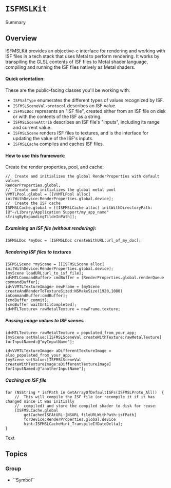 # ``ISFMSLKit``

<!--@START_MENU_TOKEN@-->Summary<!--@END_MENU_TOKEN@-->

## Overview

ISFMSLKit provides an objective-c interface for rendering and working with ISF files in a tech stack that uses Metal to perform rendering.  It works by transpiling the GLSL contents of ISF files to Metal shader language, compiling and running the ISF files natively as Metal shaders.

#### Quick orientation:

These are the public-facing classes you'll be working with:

- ``ISFValType`` enumerates the different types of values recognized by ISF.
- ``ISFMSLSceneVal-protocol`` describes an ISF value.
- ``ISFMSLDoc`` represents an "ISF file", created either from an ISF file on disk or with the contents of the ISF as a string.
- ``ISFMSLSceneAttrib`` describes an ISF file's "inputs", including its range and current value.
- ``ISFMSLScene`` renders ISF files to textures, and is the interface for updating the value of the ISF's inputs.
- ``ISFMSLCache`` compiles and caches ISF files.

#### How to use this framework:

Create the render properties, pool, and cache:
```objc
//	Create and initializes the global RenderProperties with default values
RenderProperties.global;
//	Create and initializes the global metal pool
VVMTLPool.global = [[VVMTLPool alloc] initWithDevice:RenderProperties.global.device];
//	Create the ISF cache
ISFMSLCache.global = [[ISFMSLCache alloc] initWithDirectoryPath:[@"~/Library/Application Support/my_app_name" stringByExpandingTildeInPath]];
```

##### Examining an ISF file (without rendering):

```objc
ISFMSLDoc *myDoc = [ISFMSLDoc createWithURL:url_of_my_doc];
```

##### Rendering ISF files to textures

```objc
ISFMSLScene *myScene = [[ISFMSLScene alloc] initWithDevice:RenderProperties.global.device];
[myScene loadURL:url_to_isf_file];
id<MTLCommandBuffer> cmdBuffer = [RenderProperties.global.renderQueue commandBuffer];
id<VVMTLTextureImage> newFrame = [myScene createAndRenderToTextureSized:NSMakeSize(1920,1080) inCommandBuffer:cmdBuffer];
[cmdBuffer commit];
[cmdBuffer waitUntilCompleted];
id<MTLTexture> rawMetalTexture = newFrame.texture;
```

##### Passing image values to ISF scenes

```objc
id<MTLTexture> rawMetalTexture = populated_from_your_app;
[myScene setValue:[ISFMSLSceneVal createWithTexture:rawMetalTexture] forInputNamed:@"myInputName"];

id<VVMTLTextureImage> aDifferentTextureImage = also_populated_from_your_app;
[myScene setValue:[ISFMSLSceneVal createWithTextureImage:aDifferentTextureImage] forInputNamed:@"anotherInputName"];
```

##### Caching an ISF file

```objc
for (NSString * isfPath in GetArrayOfDefaultISFs(ISFMSLProto_All))	{
	//	This will compile the ISF file (or recompile it if it has changed since it was initially 
	//	compiled) and store the compiled shader to disk for reuse:
	[ISFMSLCache.global
		getCachedISFAtURL:[NSURL fileURLWithPath:isfPath]
		forDevice:RenderProperties.global.device
		hint:ISFMSLCacheHint_TranspileIfDateDelta];
}
```

<!--@START_MENU_TOKEN@-->Text<!--@END_MENU_TOKEN@-->

## Topics

### <!--@START_MENU_TOKEN@-->Group<!--@END_MENU_TOKEN@-->

- <!--@START_MENU_TOKEN@-->``Symbol``<!--@END_MENU_TOKEN@-->
